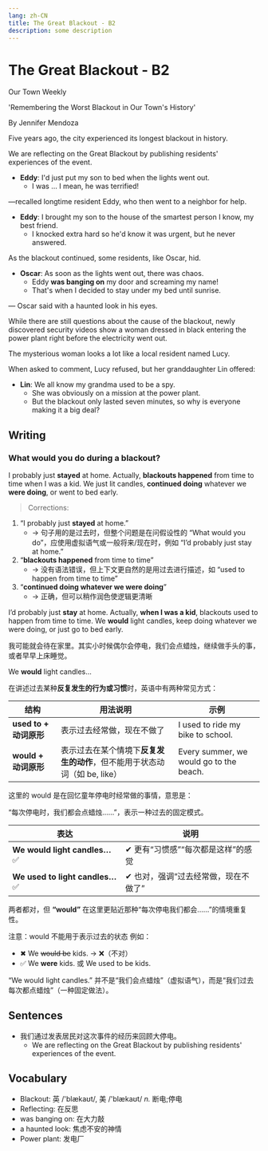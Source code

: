 ```yaml
---
lang: zh-CN
title: The Great Blackout - B2
description: some description
---
```


# The Great Blackout - B2

Our Town Weekly

'Remembering the Worst Blackout in Our Town's History'

By Jennifer Mendoza

Five years ago, the city experienced its longest blackout in history.

We are reflecting on the Great Blackout by publishing residents' experiences of the event.

- **Eddy**: I'd just put my son to bed when the lights went out.
  - I was ... I mean, he was terrified!

—recalled longtime resident Eddy, who then went to a neighbor for help.

- **Eddy**: I brought my son to the house of the smartest person I know, my best friend.
  - I knocked extra hard so he'd know it was urgent, but he never answered.

As the blackout continued, some residents, like Oscar, hid.

- **Oscar**: As soon as the lights went out, there was chaos.
  - Eddy **was banging on** my door and screaming my name!
  - That's when I decided to stay under my bed until sunrise.

— Oscar said with a haunted look in his eyes.

While there are still questions about the cause of the blackout, newly discovered security videos show a woman dressed in black entering the power plant right before the electricity went out.

The mysterious woman looks a lot like a local resident named Lucy.

When asked to comment, Lucy refused, but her granddaughter Lin offered:

- **Lin**: We all know my grandma used to be a spy.
  - She was obviously on a mission at the power plant.
  - But the blackout only lasted seven minutes, so why is everyone making it a big deal?

## Writing

### What would you do during a blackout?

I probably just **stayed** at home. Actually, **blackouts happened** from time to time when I was a kid. We just lit candles, **continued doing** whatever we **were doing**, or went to bed early.

> Corrections:

1. “I probably just **stayed** at home.”
   - → 句子用的是过去时，但整个问题是在问假设性的 “What would you do”，应使用虚拟语气或一般将来/现在时，例如 “I’d probably just stay at home.”
2. “**blackouts happened** from time to time”
   - → 没有语法错误，但上下文更自然的是用过去进行描述，如 “used to happen from time to time”
3. “**continued doing whatever we were doing**”
   - → 正确，但可以稍作润色使逻辑更清晰

I’d probably just **stay** at home. Actually, **when I was a kid**, blackouts used to happen from time to time. We **would** light candles, keep doing whatever we were doing, or just go to bed early.

我可能就会待在家里。其实小时候偶尔会停电，我们会点蜡烛，继续做手头的事，或者早早上床睡觉。

We **would** light candles...

在讲述过去某种**反复发生的行为或习惯**时，英语中有两种常见方式：

| 结构                   | 用法说明                                                                  | 示例                                    |
| ---------------------- | ------------------------------------------------------------------------- | --------------------------------------- |
| **used to + 动词原形** | 表示过去经常做，现在不做了                                                | I used to ride my bike to school.       |
| **would + 动词原形**   | 表示过去在某个情境下**反复发生的动作**，但不能用于状态动词（如 be, like） | Every summer, we would go to the beach. |

这里的 would 是在回忆童年停电时经常做的事情，意思是：

“每次停电时，我们都会点蜡烛……”，表示一种过去的固定模式。

| 表达                             | 说明                                 |
| -------------------------------- | ------------------------------------ |
| **We would light candles…** ✅   | ✔ 更有“习惯感”“每次都是这样”的感觉   |
| **We used to light candles…** ✅ | ✔ 也对，强调“过去经常做，现在不做了” |

两者都对，但 **“would”** 在这里更贴近那种“每次停电我们都会……”的情境重复性。

注意：would 不能用于表示过去的状态
例如：

- ✖ We ~~would be~~ kids. → ❌（不对）
- ✅ We **were** kids. 或 We used to be kids.

“We would light candles.” 并不是“我们会点蜡烛”（虚拟语气），而是“我们过去每次都点蜡烛”（一种固定做法）。

## Sentences

- 我们通过发表居民对这次事件的经历来回顾大停电。
  - We are reflecting on the Great Blackout by publishing residents' experiences of the event.

## Vocabulary

- Blackout: 英 /'blækaʊt/, 美 /'blækaʊt/ _n._ 断电;停电
- Reflecting: 在反思
- was banging on: 在大力敲
- a haunted look: 焦虑不安的神情
- Power plant: 发电厂
